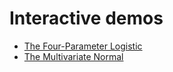 # Interactive demos

- [The Four-Parameter Logistic](https://julioasotodv.github.io/interactive-demos/4pl/4_param_logistic_function.html)
- [The Multivariate 
Normal](https://julioasotodv.github.io/interactive-demos/mvn/multivariate_normal.html)
